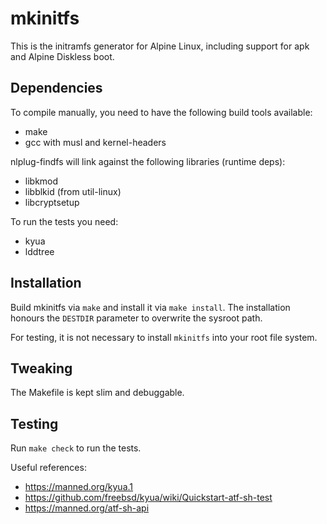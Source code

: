 # mkinitfs

This is the initramfs generator for Alpine Linux, including support for apk and 
Alpine Diskless boot.

## Dependencies

To compile manually, you need to have the following build tools available:

- make
- gcc with musl and kernel-headers

nlplug-findfs will link against the following libraries (runtime deps):

- libkmod
- libblkid (from util-linux)
- libcryptsetup

To run the tests you need:

- kyua
- lddtree

## Installation

Build mkinitfs via `make` and install it via `make install`.
The installation honours the `DESTDIR` parameter to overwrite the sysroot path.

For testing, it is not necessary to install `mkinitfs` into your root file system.

## Tweaking

The Makefile is kept slim and debuggable.

## Testing

Run `make check` to run the tests.

Useful references:

- https://manned.org/kyua.1
- https://github.com/freebsd/kyua/wiki/Quickstart-atf-sh-test
- https://manned.org/atf-sh-api

